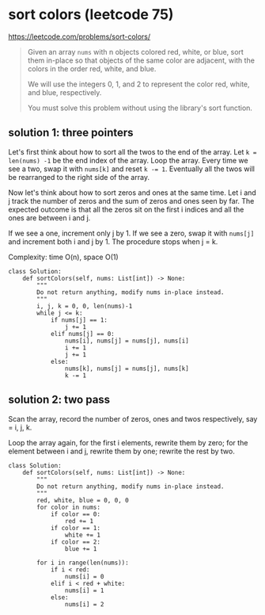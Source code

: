 # sort colors (leetcode 75)

https://leetcode.com/problems/sort-colors/

> Given an array `nums` with n objects colored red, white, or blue, 
> sort them in-place so that objects of the same color are adjacent, 
> with the colors in the order red, white, and blue.
>
> We will use the integers 0, 1, and 2 to represent the color red, white, and blue, respectively.
>
> You must solve this problem without using the library's sort function.

## solution 1: three pointers

Let's first think about how to sort all the twos to the end of the array. Let `k = len(nums) -1` be the end index of the array. 
Loop the array. Every time we see a two, swap it with `nums[k]` and reset `k -= 1`. Eventually all the twos will be rearranged to the right
side of the array.

Now let's think about how to sort zeros and ones at the same time. Let i and j track the number of zeros and the sum of zeros and ones seen by far.
The expected outcome is that all the zeros sit on the first i indices and all the ones are between i and j.

If we see a one, increment only j by 1. If we see a zero, swap it with `nums[j]` and increment both i and j by 1. The procedure stops when j = k.

Complexity: time O(n), space O(1)

```
class Solution:
    def sortColors(self, nums: List[int]) -> None:
        """
        Do not return anything, modify nums in-place instead.
        """
        i, j, k = 0, 0, len(nums)-1
        while j <= k:
            if nums[j] == 1:
                j += 1
            elif nums[j] == 0:
                nums[i], nums[j] = nums[j], nums[i]
                i += 1
                j += 1
            else:
                nums[k], nums[j] = nums[j], nums[k]
                k -= 1
```

## solution 2: two pass

Scan the array, record the number of zeros, ones and twos respectively, say = i, j, k.

Loop the array again, for the first i elements, rewrite them by zero; 
for the element between i and j, rewrite them by one; 
rewrite the rest by two.

```
class Solution:
    def sortColors(self, nums: List[int]) -> None:
        """
        Do not return anything, modify nums in-place instead.
        """
        red, white, blue = 0, 0, 0
        for color in nums:
            if color == 0:
                red += 1
            if color == 1:
                white += 1
            if color == 2:
                blue += 1
        
        for i in range(len(nums)):
            if i < red:
                nums[i] = 0
            elif i < red + white:
                nums[i] = 1
            else:
                nums[i] = 2
```
